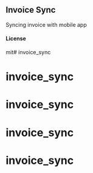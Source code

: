 ## Invoice Sync

Syncing invoice with mobile app

#### License

mit# invoice_sync
# invoice_sync
# invoice_sync
# invoice_sync
# invoice_sync
